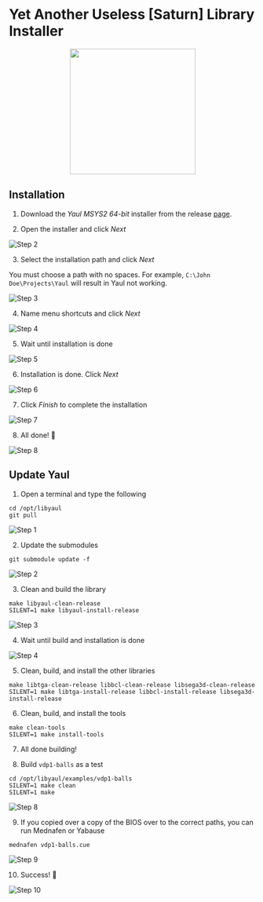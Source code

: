 Yet Another Useless [Saturn] Library Installer
===

<p align="center">
  <img width="256" height="256" src=".images/yaul-installer.png">
</p>

## Installation

1. Download the _Yaul MSYS2 64-bit_ installer from the release [page][1].

2. Open the installer and click _Next_

![Step 2](/.images/step_01.png)

3. Select the installation path and click _Next_

You must choose a path with no spaces. For example, `C:\John Doe\Projects\Yaul` will result in Yaul not working.

![Step 3](/.images/step_02.png)

4. Name menu shortcuts and click _Next_

![Step 4](/.images/step_03.png)

5. Wait until installation is done

![Step 5](/.images/step_04.png)

6. Installation is done. Click _Next_

![Step 6](/.images/step_05.png)

7. Click _Finish_ to complete the installation

![Step 7](/.images/step_06.png)

8. All done! :tada:

![Step 8](/.images/step_07.png)

## Update Yaul

1. Open a terminal and type the following

```
cd /opt/libyaul
git pull
```

![Step 1](/.images/step_08.png)

2. Update the submodules

```
git submodule update -f
```

![Step 2](/.images/step_09.png)

3. Clean and build the library

```
make libyaul-clean-release
SILENT=1 make libyaul-install-release
```

![Step 3](/.images/step_10.png)

4. Wait until build and installation is done

![Step 4](/.images/step_11.png)

5. Clean, build, and install the other libraries

```
make libtga-clean-release libbcl-clean-release libsega3d-clean-release
SILENT=1 make libtga-install-release libbcl-install-release libsega3d-install-release
```

6. Clean, build, and install the tools

```
make clean-tools
SILENT=1 make install-tools
```

7. All done building!

8. Build `vdp1-balls` as a test

```
cd /opt/libyaul/examples/vdp1-balls
SILENT=1 make clean
SILENT=1 make
```

![Step 8](/.images/step_13.png)

9. If you copied over a copy of the BIOS over to the correct paths, you can run Mednafen or Yabause

```
mednafen vdp1-balls.cue
```

![Step 9](/.images/step_14.png)

10. Success! :tada:

![Step 10](/.images/step_15.png)

[1]: https://github.com/ijacquez/libyaul-installer/releases
